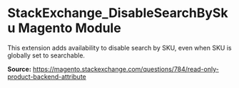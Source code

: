 StackExchange_DisableSearchBySku Magento Module
===

This extension adds availability to disable search by SKU, even when SKU is globally set to searchable.

**Source:** https://magento.stackexchange.com/questions/784/read-only-product-backend-attribute